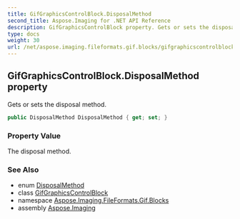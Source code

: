 ```yaml
---
title: GifGraphicsControlBlock.DisposalMethod
second_title: Aspose.Imaging for .NET API Reference
description: GifGraphicsControlBlock property. Gets or sets the disposal method
type: docs
weight: 30
url: /net/aspose.imaging.fileformats.gif.blocks/gifgraphicscontrolblock/disposalmethod/
---
```

## GifGraphicsControlBlock.DisposalMethod property

Gets or sets the disposal method.

```csharp
public DisposalMethod DisposalMethod { get; set; }
```

### Property Value

The disposal method.

### See Also

* enum [DisposalMethod](../../../aspose.imaging.fileformats.gif/disposalmethod/)
* class [GifGraphicsControlBlock](../)
* namespace [Aspose.Imaging.FileFormats.Gif.Blocks](../../gifgraphicscontrolblock/)
* assembly [Aspose.Imaging](../../../)


